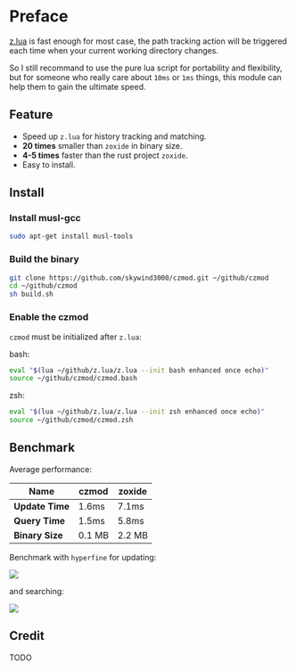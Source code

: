 # Preface
 
[z.lua](https://github.com/skywind3000/z.lua) is fast enough for most case, the path tracking action will be triggered each time when your current working directory changes.

So I still recommand to use the pure lua script for portability and flexibility, but for someone who really care about `10ms` or `1ms` things, this module can help them to gain the ultimate speed.


## Feature

- Speed up `z.lua` for history tracking and matching.
- **20 times** smaller than `zoxide` in binary size.
- **4-5 times** faster than the rust project `zoxide`.
- Easy to install.

## Install

### Install musl-gcc

```bash
sudo apt-get install musl-tools
```

### Build the binary

```Bash
git clone https://github.com/skywind3000/czmod.git ~/github/czmod
cd ~/github/czmod
sh build.sh
```

### Enable the czmod

`czmod` must be initialized after `z.lua`:

bash:

```bash
eval "$(lua ~/github/z.lua/z.lua --init bash enhanced once echo)"
source ~/github/czmod/czmod.bash
```

zsh:

```bash
eval "$(lua ~/github/z.lua/z.lua --init zsh enhanced once echo)"
source ~/github/czmod/czmod.zsh
```

## Benchmark

Average performance:

| Name | czmod | zoxide |
|-|-|-|
| **Update Time** | 1.6ms | 7.1ms |
| **Query Time** | 1.5ms | 5.8ms |
| **Binary Size** | 0.1 MB | 2.2 MB |


Benchmark with `hyperfine` for updating:

![](https://skywind3000.github.io/images/p/czmod/i-add.png)

and searching:

![](https://skywind3000.github.io/images/p/czmod/i-query.png)

## Credit

TODO
